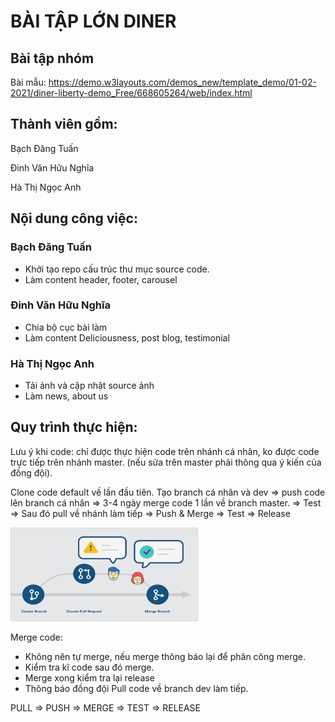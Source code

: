 # BÀI TẬP LỚN DINER

## Bài tập nhóm 
Bài mẫu: https://demo.w3layouts.com/demos_new/template_demo/01-02-2021/diner-liberty-demo_Free/668605264/web/index.html
## Thành viên gồm: 

Bạch Đăng Tuấn

Đinh Văn Hữu Nghĩa

Hà Thị Ngọc Anh

## Nội dung công việc:

### Bạch Đăng Tuấn
- Khởi tạo repo cấu trúc thư mục source code.
- Làm content header, footer, carousel


### Đinh Văn Hữu Nghĩa
- Chia bộ cục bài làm
- Làm content Deliciousness, post blog, testimonial


### Hà Thị Ngọc Anh
- Tải ảnh và cập nhật source ảnh
- Làm news, about us

## Quy trình thực hiện:

Lưu ý khi code: chỉ được thực hiện code trên nhánh cá nhân, ko được code trực tiếp trên nhánh master. (nếu sửa trên master phải thông qua ý kiến của đồng đội).


Clone code default về lần đầu tiên.
Tạo branch cá nhân và dev => push code lên branch cá nhân => 3-4 ngày merge code 1 lần về branch master.
=> Test => Sau đó pull về nhánh làm tiếp => Push & Merge => Test => Release

<img src="./image/git.png" width="300" height="150"/>


Merge code:
- Không nên tự merge, nếu merge thông báo lại để phân công merge. 
- Kiểm tra kĩ code sau đó merge.
- Merge xong kiểm tra lại release
- Thông báo đồng đội Pull code về branch dev làm tiếp. 

PULL => PUSH => MERGE => TEST => RELEASE
